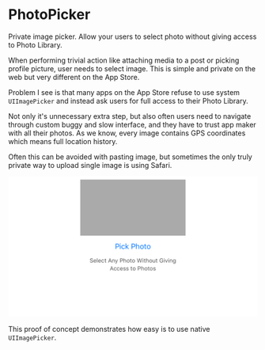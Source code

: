 # PhotoPicker
Private image picker. Allow your users to select photo without giving access to Photo Library.

When performing trivial action like attaching media to a post or picking 
profile picture, user needs to select image. This is simple and private on the 
web but very different on the App Store.

Problem I see is that many apps on the App Store refuse to use system 
`UIImagePicker` and instead ask users for full access to their Photo Library. 

Not only it's unnecessary extra step, but also often users need to navigate through 
custom buggy and slow interface, and they have to trust app maker with all 
their photos. As we know, every image contains GPS coordinates which means full
location history.

Often this can be avoided with pasting image, but sometimes the only truly private 
way to upload single image is using Safari.

![Screenshot with image placeholder and button][1]

This proof of concept demonstrates how easy is to use native `UIImagePicker`.

[1]: ui.png
